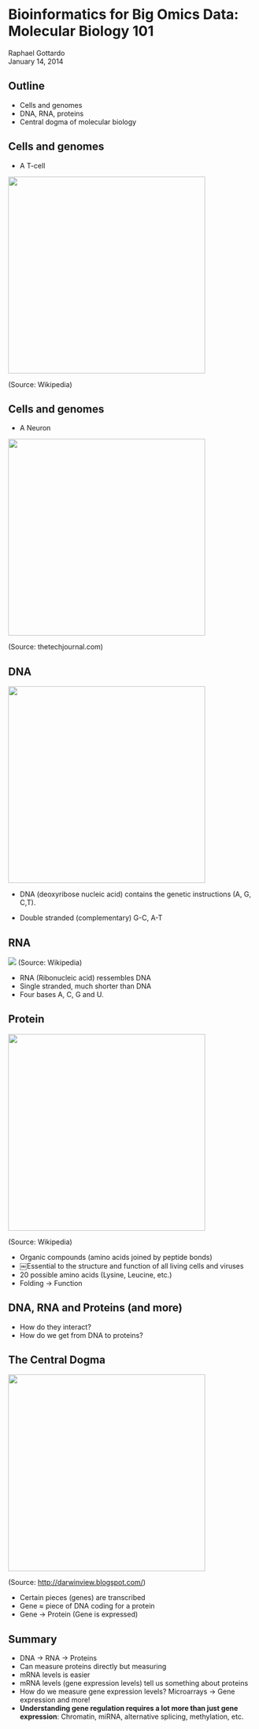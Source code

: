 # Bioinformatics for Big Omics Data: Molecular Biology 101
Raphael Gottardo  
January 14, 2014  

## Outline

- Cells and genomes
- DNA, RNA, proteins
- Central dogma of molecular biology

## Cells and genomes

- A T-cell

<img src="http://upload.wikimedia.org/wikipedia/commons/thumb/6/62/Healthy_Human_T_Cell.jpg/1200px-Healthy_Human_T_Cell.jpg" width=400>

(Source: Wikipedia)

## Cells and genomes

- A Neuron

<img src="http://cdn.thetechjournal.com/wp-content/uploads/HLIC/798ace6285a8ef83e36ebc0667823b99.jpg" width=400>

(Source: thetechjournal.com)

## DNA

<img src="http://news.brown.edu/files/article_images/Senescence1.jpg" width=400>

- DNA (deoxyribose nucleic acid) contains the genetic instructions (A, G, C,T).

- Double stranded (complementary)
G-C, A-T


## RNA

<img src="http://upload.wikimedia.org/wikipedia/commons/d/d4/RNA-codons.png" wid  th=400>
(Source: Wikipedia)

- RNA (Ribonucleic acid) ressembles DNA
- Single stranded, much shorter than DNA
- Four bases A, C, G and U.

## Protein

<img src="http://upload.wikimedia.org/wikipedia/commons/9/98/Protein_IL2RA_PDB_1z92.png" width=400>

(Source: Wikipedia)

- Organic compounds (amino acids joined by peptide bonds)
- ￼Essential to the structure and function of all living cells and viruses
- 20 possible amino acids (Lysine, Leucine, etc.)
- Folding → Function

## DNA, RNA and Proteins (and more)

- How do they interact?
- How do we get from DNA to proteins?


## The Central Dogma

<img src="http://2.bp.blogspot.com/_d02IdL2kBZI/RqLBZhAbWfI/AAAAAAAAACU/RVZ8G85Kvyk/s1600/central+dogma+overview.jpg" width=400>

(Source: http://darwinview.blogspot.com/)


- Certain pieces (genes) are transcribed
- Gene &#8776; piece of DNA coding for a protein
- Gene &#8594; Protein (Gene is expressed)

## Summary

- DNA &#8594; RNA &#8594; Proteins
- Can measure proteins directly but measuring
- mRNA levels is easier
- mRNA levels (gene expression levels) tell us something about proteins
- How do we measure gene expression levels? Microarrays → Gene expression and more!
- **Understanding gene regulation requires a lot more than just gene expression**: Chromatin, miRNA, alternative splicing, methylation, etc.

